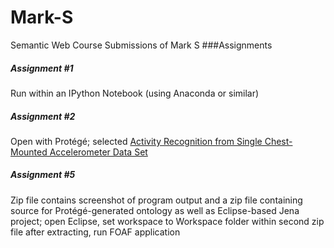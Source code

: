 # Mark-S
Semantic Web Course Submissions of Mark S
###Assignments
##### Assignment #1
Run within an IPython Notebook (using Anaconda or similar)
##### Assignment #2
Open with Protégé; selected [Activity Recognition from Single Chest-Mounted Accelerometer Data Set ](http://archive.ics.uci.edu/ml/datasets/Activity+Recognition+from+Single+Chest-Mounted+Accelerometer)
##### Assignment #5
Zip file contains screenshot of program output and a zip file containing source for Protégé-generated ontology as well as Eclipse-based Jena project; open Eclipse, set workspace to Workspace folder within second zip file after extracting, run FOAF application
